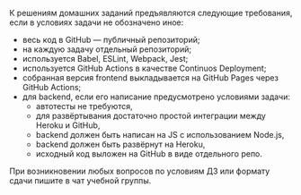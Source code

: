К решениям домашних заданий предъявляются следующие требования, если в условиях задачи не обозначено иное:
* весь код в GitHub — публичный репозиторий;
* на каждую задачу отдельный репозиторий;
* используется Babel, ESLint, Webpack, Jest;
* используется GitHub Actions в качестве Continuos Deployment;
* собранная версия frontend выкладывается на GitHub Pages через GitHub Actions;
* для backend, если его написание предусмотрено условиями задачи:
  * автотесты не требуются,
  * для развёртывания достаточно простой интеграции между Heroku и GitHub,
  * backend должен быть написан на JS с использованием Node.js,
  * backend должен быть развёрнут на Heroku,
  * исходный код выложен на GitHub в виде отдельного репо.

При возникновении любых вопросов по условиям ДЗ или формату сдачи пишите в чат учебной группы.
